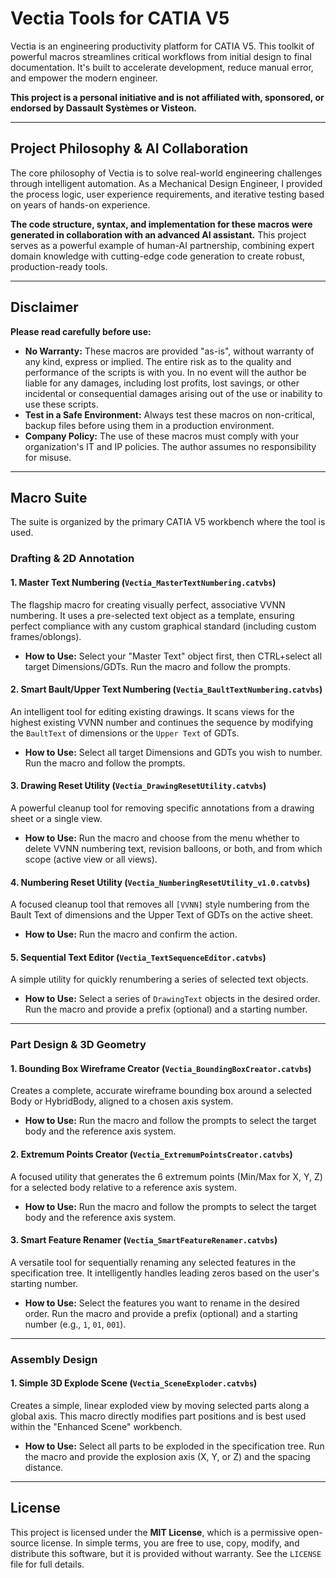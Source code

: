 # Vectia Tools for CATIA V5

Vectia is an engineering productivity platform for CATIA V5. This toolkit of powerful macros streamlines critical workflows from initial design to final documentation. It's built to accelerate development, reduce manual error, and empower the modern engineer.

**This project is a personal initiative and is not affiliated with, sponsored, or endorsed by Dassault Systèmes or Visteon.**

---

## Project Philosophy & AI Collaboration

The core philosophy of Vectia is to solve real-world engineering challenges through intelligent automation. As a Mechanical Design Engineer, I provided the process logic, user experience requirements, and iterative testing based on years of hands-on experience.

**The code structure, syntax, and implementation for these macros were generated in collaboration with an advanced AI assistant.** This project serves as a powerful example of human-AI partnership, combining expert domain knowledge with cutting-edge code generation to create robust, production-ready tools.

---

## Disclaimer

**Please read carefully before use:**

*   **No Warranty:** These macros are provided "as-is", without warranty of any kind, express or implied. The entire risk as to the quality and performance of the scripts is with you. In no event will the author be liable for any damages, including lost profits, lost savings, or other incidental or consequential damages arising out of the use or inability to use these scripts.
*   **Test in a Safe Environment:** Always test these macros on non-critical, backup files before using them in a production environment.
*   **Company Policy:** The use of these macros must comply with your organization's IT and IP policies. The author assumes no responsibility for misuse.

---

## Macro Suite

The suite is organized by the primary CATIA V5 workbench where the tool is used.

### Drafting & 2D Annotation

#### 1. Master Text Numbering (`Vectia_MasterTextNumbering.catvbs`)
The flagship macro for creating visually perfect, associative VVNN numbering. It uses a pre-selected text object as a template, ensuring perfect compliance with any custom graphical standard (including custom frames/oblongs).
*   **How to Use:** Select your "Master Text" object first, then CTRL+select all target Dimensions/GDTs. Run the macro and follow the prompts.

#### 2. Smart Bault/Upper Text Numbering (`Vectia_BaultTextNumbering.catvbs`)
An intelligent tool for editing existing drawings. It scans views for the highest existing VVNN number and continues the sequence by modifying the `BaultText` of dimensions or the `Upper Text` of GDTs.
*   **How to Use:** Select all target Dimensions and GDTs you wish to number. Run the macro and follow the prompts.

#### 3. Drawing Reset Utility (`Vectia_DrawingResetUtility.catvbs`)
A powerful cleanup tool for removing specific annotations from a drawing sheet or a single view.
*   **How to Use:** Run the macro and choose from the menu whether to delete VVNN numbering text, revision balloons, or both, and from which scope (active view or all views).

#### 4. Numbering Reset Utility (`Vectia_NumberingResetUtility_v1.0.catvbs`)
A focused cleanup tool that removes all `[VVNN]` style numbering from the Bault Text of dimensions and the Upper Text of GDTs on the active sheet.
*   **How to Use:** Run the macro and confirm the action.

#### 5. Sequential Text Editor (`Vectia_TextSequenceEditor.catvbs`)
A simple utility for quickly renumbering a series of selected text objects.
*   **How to Use:** Select a series of `DrawingText` objects in the desired order. Run the macro and provide a prefix (optional) and a starting number.

---

### Part Design & 3D Geometry

#### 1. Bounding Box Wireframe Creator (`Vectia_BoundingBoxCreator.catvbs`)
Creates a complete, accurate wireframe bounding box around a selected Body or HybridBody, aligned to a chosen axis system.
*   **How to Use:** Run the macro and follow the prompts to select the target body and the reference axis system.

#### 2. Extremum Points Creator (`Vectia_ExtremumPointsCreator.catvbs`)
A focused utility that generates the 6 extremum points (Min/Max for X, Y, Z) for a selected body relative to a reference axis system.
*   **How to Use:** Run the macro and follow the prompts to select the target body and the reference axis system.

#### 3. Smart Feature Renamer (`Vectia_SmartFeatureRenamer.catvbs`)
A versatile tool for sequentially renaming any selected features in the specification tree. It intelligently handles leading zeros based on the user's starting number.
*   **How to Use:** Select the features you want to rename in the desired order. Run the macro and provide a prefix (optional) and a starting number (e.g., `1`, `01`, `001`).

---

### Assembly Design

#### 1. Simple 3D Explode Scene (`Vectia_SceneExploder.catvbs`)
Creates a simple, linear exploded view by moving selected parts along a global axis. This macro directly modifies part positions and is best used within the "Enhanced Scene" workbench.
*   **How to Use:** Select all parts to be exploded in the specification tree. Run the macro and provide the explosion axis (X, Y, or Z) and the spacing distance.

---

## License
This project is licensed under the **MIT License**, which is a permissive open-source license. In simple terms, you are free to use, copy, modify, and distribute this software, but it is provided without warranty. See the `LICENSE` file for full details.
